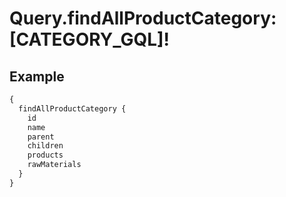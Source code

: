 # Query.findAllProductCategory: [CATEGORY_GQL]!
            
## Example
```graphql
{
  findAllProductCategory {
    id
    name
    parent
    children
    products
    rawMaterials
  }
}

```